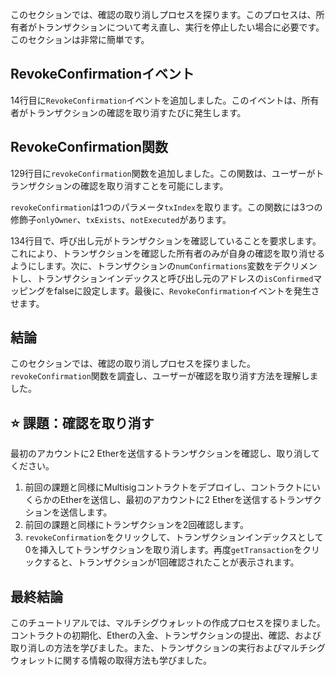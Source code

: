 このセクションでは、確認の取り消しプロセスを探ります。このプロセスは、所有者がトランザクションについて考え直し、実行を停止したい場合に必要です。このセクションは非常に簡単です。

## RevokeConfirmationイベント
14行目に`RevokeConfirmation`イベントを追加しました。このイベントは、所有者がトランザクションの確認を取り消すたびに発生します。

## RevokeConfirmation関数
129行目に`revokeConfirmation`関数を追加しました。この関数は、ユーザーがトランザクションの確認を取り消すことを可能にします。

`revokeConfirmation`は1つのパラメータ`txIndex`を取ります。この関数には3つの修飾子`onlyOwner`、`txExists`、`notExecuted`があります。

134行目で、呼び出し元がトランザクションを確認していることを要求します。これにより、トランザクションを確認した所有者のみが自身の確認を取り消せるようにします。次に、トランザクションの`numConfirmations`変数をデクリメントし、トランザクションインデックスと呼び出し元のアドレスの`isConfirmed`マッピングをfalseに設定します。最後に、`RevokeConfirmation`イベントを発生させます。

## 結論
このセクションでは、確認の取り消しプロセスを探りました。`revokeConfirmation`関数を調査し、ユーザーが確認を取り消す方法を理解しました。

## ⭐️ 課題：確認を取り消す
最初のアカウントに2 Etherを送信するトランザクションを確認し、取り消してください。

1. 前回の課題と同様にMultisigコントラクトをデプロイし、コントラクトにいくらかのEtherを送信し、最初のアカウントに2 Etherを送信するトランザクションを送信します。
2. 前回の課題と同様にトランザクションを2回確認します。
3. `revokeConfirmation`をクリックして、トランザクションインデックスとして0を挿入してトランザクションを取り消します。再度`getTransaction`をクリックすると、トランザクションが1回確認されたことが表示されます。

## 最終結論
このチュートリアルでは、マルチシグウォレットの作成プロセスを探りました。コントラクトの初期化、Etherの入金、トランザクションの提出、確認、および取り消しの方法を学びました。また、トランザクションの実行およびマルチシグウォレットに関する情報の取得方法も学びました。
